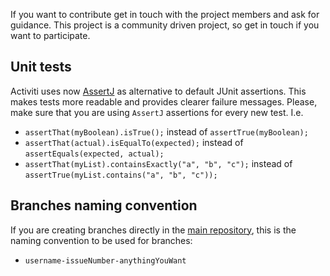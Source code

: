 If you want to contribute get in touch with the project members and ask for guidance.
This project is a community driven project, so get in touch if you want to participate.

Unit tests
--------------------
Activiti uses now [AssertJ](http://joel-costigliola.github.io/assertj/assertj-core-features-highlight.html)
as alternative to default JUnit assertions. This makes tests more readable and provides clearer failure messages.
Please, make sure that you are using `AssertJ` assertions for every new test.
I.e.
* `assertThat(myBoolean).isTrue();` instead of `assertTrue(myBoolean);`
* `assertThat(actual).isEqualTo(expected);` instead of `assertEquals(expected, actual);`
* `assertThat(myList).containsExactly("a", "b", "c");` instead of `assertTrue(myList.contains("a", "b", "c"));`

Branches naming convention
--------------------------
If you are creating branches directly in the [main repository](https://github.com/Activiti/Activiti), this is
 the naming convention to be used for branches:
 - `username-issueNumber-anythingYouWant`

